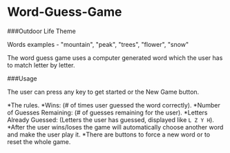 # Word-Guess-Game

###Outdoor Life Theme

Words examples - "mountain", "peak", "trees", "flower", "snow"

The word guess game uses a computer generated word which the user has to match letter by letter.

###Usage

The user can press any key to get started or the New Game button.

*The rules.
*Wins: (# of times user guessed the word correctly).
*Number of Guesses Remaining: (# of guesses remaining for the user).
*Letters Already Guessed: (Letters the user has guessed, displayed like `L Z Y H`).
*After the user wins/loses the game will automatically choose another word and make the user play it.
*There are buttons to force a new word or to reset the whole game.
